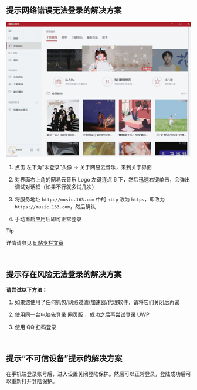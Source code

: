 ## 提示网络错误无法登录的解决方案

![演示动图](sethttps.gif)

1. 点击 左下角“未登录”头像 → 关于网易云音乐，来到关于界面

2. 对界面右上角的网易云音乐 Logo 左键连点 6 下，然后迅速右键单击，会弹出调试对话框（如果不行就多试几次）

3. 将服务地址 `http://music.163.com` 中的 `http` 改为 `https`，即改为 `https://music.163.com`，然后确认

4. 手动重启应用后即可正常登录

> [!TIP]
> 详情请参见 [b 站专栏文章](https://www.bilibili.com/read/cv9556360/)

&nbsp;

## 提示存在风险无法登录的解决方案

**请尝试以下方法：**

1. 如果您使用了任何抓包/网络过滤/加速器/代理软件，请将它们关闭后再试

2. 使用同一台电脑先登录 [网页版](https://music.163.com) ，成功之后再尝试登录 UWP

3. 使用 QQ 扫码登录

&nbsp;

## 提示“不可信设备”提示的解决方案

在手机端登录账号后，进入设置关闭登陆保护。然后可以正常登录，登陆成功后可以重新打开登陆保护。
